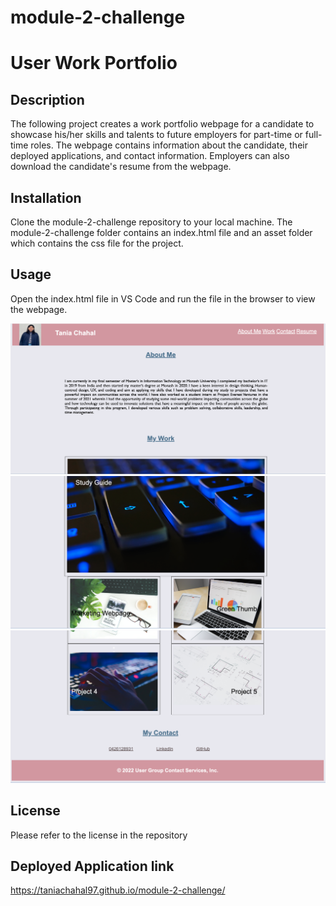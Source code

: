 # module-2-challenge
#  User Work Portfolio

## Description

The following project creates a work portfolio webpage for a candidate to showcase his/her skills and talents to future employers for part-time or full-time roles.
The webpage contains information about the candidate, their deployed applications, and contact information. Employers can also download the candidate's resume from the webpage.


## Installation

Clone the module-2-challenge repository to your local machine. The module-2-challenge folder contains an index.html file and an asset folder which contains the css file for the project. 

## Usage

Open the index.html file in VS Code and run the file in the browser to view the webpage. 

![portfolio image 1](assets/images/portfolio-image-1.png)
![portfolio image 3](assets/images/portfolio-image-3.png)
![portfolio image 2](assets/images/portfolio-image-2.png)


## License

Please refer to the license in the repository

## Deployed Application link
https://taniachahal97.github.io/module-2-challenge/

